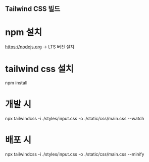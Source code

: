 ## Tailwind CSS 빌드

# npm 설치

https://nodejs.org → LTS 버전 설치

# tailwind css 설치

npm install

# 개발 시

npx tailwindcss -i ./styles/input.css -o ./static/css/main.css --watch

# 배포 시

npx tailwindcss -i ./styles/input.css -o ./static/css/main.css --minify
